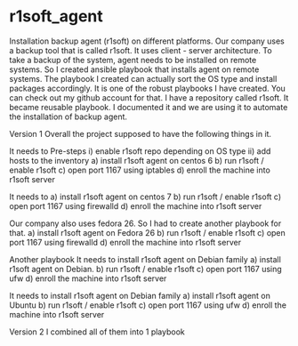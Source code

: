 # r1soft_agent
Installation backup agent (r1soft) on different platforms. Our company uses a backup tool that is called r1soft. It uses client - server architecture. To take a backup of the system, agent needs to be installed on remote systems. So I created ansible playbook that installs agent on remote systems. The playbook I created can actually sort the OS type and install packages accordingly. It is one of the robust playbooks I have created. You can check out my github account for that. I have a repository called r1soft.
It became reusable playbook. I documented it and we are using it to automate the installation of backup agent.

Version 1 Overall the project supposed to have the following things in it.

It needs to Pre-steps i) enable r1soft repo depending on OS type ii) add hosts to the inventory a) install r1soft agent on centos 6 b) run r1soft / enable r1soft c) open port 1167 using iptables d) enroll the machine into r1soft server

It needs to a) install r1soft agent on centos 7 b) run r1soft / enable r1soft c) open port 1167 using firewalld d) enroll the machine into r1soft server

Our company also uses fedora 26. So I had to create another playbook for that. a) install r1soft agent on Fedora 26 b) run r1soft / enable r1soft c) open port 1167 using firewalld d) enroll the machine into r1soft server

Another playbook It needs to install r1soft agent on Debian family a) install r1soft agent on Debian. b) run r1soft / enable r1soft c) open port 1167 using ufw d) enroll the machine into r1soft server

It needs to install r1soft agent on Debian family a) install r1soft agent on Ubuntu b) run r1soft / enable r1soft c) open port 1167 using ufw d) enroll the machine into r1soft server

Version 2 I combined all of them into 1 playbook
